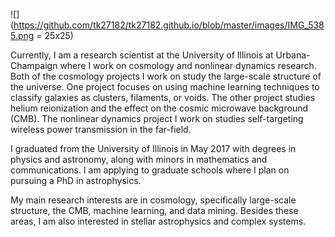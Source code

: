 ![](https://github.com/tk27182/tk27182.github.io/blob/master/images/IMG_5385.png = 25x25)

Currently, I am a research scientist at the University of Illinois at Urbana-Champaign where I work on cosmology and nonlinear dynamics research. Both of the cosmology projects I work on study the large-scale structure of the universe. One project focuses on using machine learning techniques to classify galaxies as clusters, filaments, or voids. The other project studies helium reionization and the effect on the cosmic microwave background (CMB). The nonlinear dynamics project I work on studies self-targeting wireless power transmission in the far-field.

I graduated from the University of Illinois in May 2017 with degrees in physics and astronomy, along with minors in mathematics and communications. I am applying to graduate schools where I plan on pursuing a PhD in astrophysics. 

My main research interests are in cosmology, specifically large-scale structure, the CMB, machine learning, and data mining. Besides these areas, I am also interested in stellar astrophysics and complex systems. 
